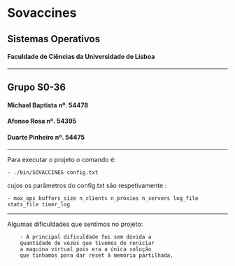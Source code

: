 # Sovaccines
## Sistemas Operativos
#### Faculdade de Ciências da Universidade de Lisboa

-----
## Grupo S0-36
#### Michael Baptista nº. 54478 
#### Afonso Rosa nº. 54395 
#### Duarte Pinheiro nº. 54475

------
Para executar o projeto o comando é:

    - ./bin/SOVACCINES config.txt
    
cujos os parâmetros do config.txt são respetivamente : 

    - max_ops buffers_size n_clients n_proxies n_servers log_file stats_file timer_log
----

Algumas dificuldades que sentimos no projeto:
    
        - A principal dificuldade foi sem dúvida a 
        quantidade de vezes que tivemos de reniciar 
        a maquina virtual pois era a única solução 
        que tinhamos para dar reset à memória partilhada.

        
